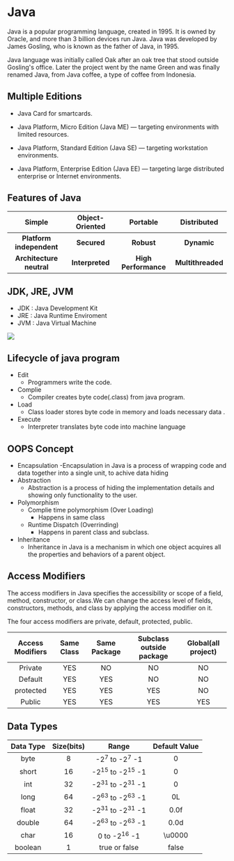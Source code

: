 # Java

   Java is a popular programming language, created in 1995.
It is owned by Oracle, and more than 3 billion devices run Java. Java was developed by James Gosling, who is known as the father of Java, in 1995.

  Java language was initially called Oak after an oak tree that stood outside Gosling's office. Later the project went by the name Green and was finally renamed Java, from Java coffee, a type of coffee from Indonesia.

## Multiple Editions
- Java Card for smartcards.

- Java Platform, Micro Edition (Java ME) — targeting environments with limited resources.

- Java Platform, Standard Edition (Java SE) — targeting workstation environments.

- Java Platform, Enterprise Edition (Java EE) — targeting large distributed enterprise or
Internet environments.

## Features of Java


| **Simple** | **Object-Oriented** | **Portable** | **Distributed** |
| :---: | :---: | :---: | :---: |
| **Platform independent** | **Secured** | **Robust** | **Dynamic** | 
| **Architecture neutral** | **Interpreted** | **High Performance** | **Multithreaded** | 

## JDK, JRE, JVM 
  - JDK :  Java Development Kit
  - JRE : Java Runtime Enviroment
  - JVM : Java Virtual Machine
  
  
  ![](https://static.javatpoint.com/images/jdk2.png)
  
## Lifecycle of java program
- Edit 
    - Programmers write the code.
- Complie
    - Compiler creates byte code(.class) from java program.
- Load 
    - Class loader stores byte code in memory and loads necessary data .
- Execute 
    - Interpreter translates byte code into machine language 

## OOPS Concept

- Encapsulation 
    -Encapsulation in Java is a process of wrapping code and data together into a single unit, to achive data hiding
- Abstraction
   - Abstraction is a process of hiding the implementation details and showing only functionality to the user.
- Polymorphism
   -  Complie time polymorphism (Over Loading)
        - Happens in same class
   -  Runtime Dispatch (Overrinding)
        -  Happens in parent class and subclass.
- Inheritance
   - Inheritance in Java is a mechanism in which one object acquires all the properties and behaviors of a parent object.


## Access Modifiers

The access modifiers in Java specifies the accessibility or scope of a field, method, constructor, or class.We can change the access level of fields, constructors, methods, and class by applying the access modifier on it.

The four access modifiers are private, default, protected, public.


| Access Modifiers | Same Class | Same Package | Subclass outside package | Global(all project) |
| :---: | :---: | :---: | :---: | :---: |
| Private | YES | NO | NO | NO |
| Default | YES  | YES | NO | NO |
| protected | YES | YES | YES | NO |
| Public | YES | YES | YES | YES |


## Data Types

| Data Type | Size(bits)| Range | Default Value  |
| :---: | :---: | :---: | :---: |
| byte | 8 | -2<sup>7</sup> to -2<sup>7</sup> -1  | 0 | 
| short | 16  | -2<sup>15</sup> to -2<sup>15</sup> -1  | 0 | 
| int | 32 | -2<sup>31</sup> to -2<sup>31</sup> -1 | 0 | 
| long | 64 | -2<sup>63</sup> to -2<sup>63</sup> -1 | 0L | 
| float | 32 | -2<sup>31</sup> to -2<sup>31</sup> -1  | 0.0f | 
| double | 64 | -2<sup>63</sup> to -2<sup>63</sup> -1 | 0.0d | 
| char | 16 | 0 to -2<sup>16</sup> -1 | \u0000 |
| boolean | 1 | true or false | false | 
